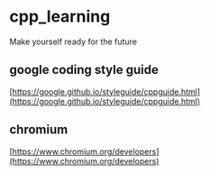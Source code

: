 
# cpp_learning

Make yourself ready for the future

## google coding style guide

[https://google.github.io/styleguide/cppguide.html](https://google.github.io/styleguide/cppguide.html)

## chromium

[https://www.chromium.org/developers](https://www.chromium.org/developers)
